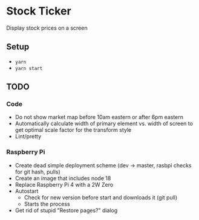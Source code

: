 # Stock Ticker

Display stock prices on a screen

## Setup

* `yarn`
* `yarn start`

## TODO

### Code

* Do not show market map before 10am eastern or after 6pm eastern
* Automatically calculate width of primary element vs. width of screen to get optimal scale factor for the transform style
* Lint/pretty

### Raspberry Pi

* Create dead simple deployment scheme (dev -> master, rasbpi checks for git hash, pulls)
* Create an image that includes node 18
* Replace Raspberry Pi 4 with a 2W Zero
* Autostart
    * Check for new version before start and downloads it (git pull)
    * Starts the process
* Get rid of stupid "Restore pages?" dialog